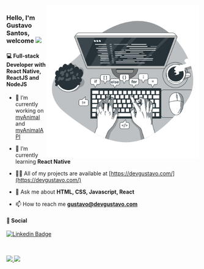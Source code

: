 <img align="right" src="codeimage.png" max-width="400px" width="400px" align="right">

<h3 align="left"> Hello, I'm Gustavo Santos, welcome <img src="https://media.giphy.com/media/hvRJCLFzcasrR4ia7z/giphy.gif" width="30px"></h3>

<h4>💻 Full-stack Developer with React Native, ReactJS and NodeJS</h4>

- 🔭  I’m currently working on [myAnimal](https://github.com/gustavos00/myAnimal.git) and [myAnimalAPI](https://github.com/gustavos00/myAnimalapi.git)

- 🌱  I’m currently learning **React Native**

- 👨‍💻  All of my projects are available at [https://devgustavo.com/](https://devgustavo.com/)

- 💬  Ask me about **HTML, CSS, Javascript, React**

- 📫  How to reach me **gustavo@devgustavo.com**

<h4>📱 Social </h4>

<div>
  
[![Linkedin Badge](https://img.shields.io/badge/-Linkedin-6633cc?style=flat-square&logo=Linkedin&logoColor=white&color=black&link=https://www.linkedin.com/in/expgustavo/)](https://www.linkedin.com/in/expgustavo/)

</div>
   <br><br>
<div>
 <a href="https://github.com/GilbertoASJ/">
  <img height="180em" src="https://github-readme-stats.vercel.app/api?username=gustavos00&show_icons=true&theme=dark" style"max-width: 100%;" />
  <img height="180em" src="https://github-readme-stats.vercel.app/api/top-langs/?username=gustavos00&layout=compact&theme=dark" style"max-width: 100%;" />
 </a>
</div>
